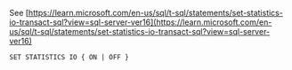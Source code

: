 See [https://learn.microsoft.com/en-us/sql/t-sql/statements/set-statistics-io-transact-sql?view=sql-server-ver16](https://learn.microsoft.com/en-us/sql/t-sql/statements/set-statistics-io-transact-sql?view=sql-server-ver16)
```
SET STATISTICS IO { ON | OFF }
```
